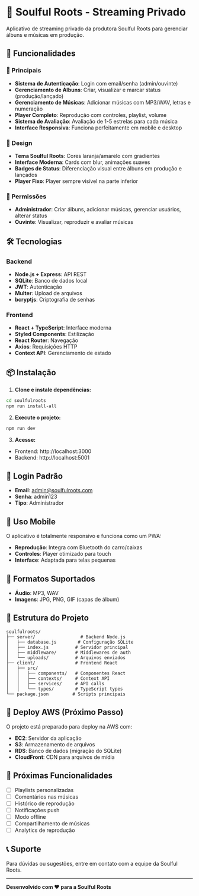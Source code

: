 # 🎵 Soulful Roots - Streaming Privado

Aplicativo de streaming privado da produtora Soulful Roots para gerenciar álbuns e músicas em produção.

## 🚀 Funcionalidades

### 🎯 Principais
- **Sistema de Autenticação**: Login com email/senha (admin/ouvinte)
- **Gerenciamento de Álbuns**: Criar, visualizar e marcar status (produção/lançado)
- **Gerenciamento de Músicas**: Adicionar músicas com MP3/WAV, letras e numeração
- **Player Completo**: Reprodução com controles, playlist, volume
- **Sistema de Avaliação**: Avaliação de 1-5 estrelas para cada música
- **Interface Responsiva**: Funciona perfeitamente em mobile e desktop

### 🎨 Design
- **Tema Soulful Roots**: Cores laranja/amarelo com gradientes
- **Interface Moderna**: Cards com blur, animações suaves
- **Badges de Status**: Diferenciação visual entre álbuns em produção e lançados
- **Player Fixo**: Player sempre visível na parte inferior

### 🔐 Permissões
- **Administrador**: Criar álbuns, adicionar músicas, gerenciar usuários, alterar status
- **Ouvinte**: Visualizar, reproduzir e avaliar músicas

## 🛠️ Tecnologias

### Backend
- **Node.js + Express**: API REST
- **SQLite**: Banco de dados local
- **JWT**: Autenticação
- **Multer**: Upload de arquivos
- **bcryptjs**: Criptografia de senhas

### Frontend
- **React + TypeScript**: Interface moderna
- **Styled Components**: Estilização
- **React Router**: Navegação
- **Axios**: Requisições HTTP
- **Context API**: Gerenciamento de estado

## 📦 Instalação

1. **Clone e instale dependências:**
```bash
cd soulfulroots
npm run install-all
```

2. **Execute o projeto:**
```bash
npm run dev
```

3. **Acesse:**
- Frontend: http://localhost:3000
- Backend: http://localhost:5001

## 👤 Login Padrão

- **Email**: admin@soulfulroots.com
- **Senha**: admin123
- **Tipo**: Administrador

## 📱 Uso Mobile

O aplicativo é totalmente responsivo e funciona como um PWA:
- **Reprodução**: Integra com Bluetooth do carro/caixas
- **Controles**: Player otimizado para touch
- **Interface**: Adaptada para telas pequenas

## 🎵 Formatos Suportados

- **Áudio**: MP3, WAV
- **Imagens**: JPG, PNG, GIF (capas de álbum)

## 📂 Estrutura do Projeto

```
soulfulroots/
├── server/                 # Backend Node.js
│   ├── database.js        # Configuração SQLite
│   ├── index.js          # Servidor principal
│   ├── middleware/       # Middlewares de auth
│   └── uploads/          # Arquivos enviados
├── client/               # Frontend React
│   ├── src/
│   │   ├── components/   # Componentes React
│   │   ├── contexts/     # Context API
│   │   ├── services/     # API calls
│   │   └── types/        # TypeScript types
└── package.json         # Scripts principais
```

## 🚀 Deploy AWS (Próximo Passo)

O projeto está preparado para deploy na AWS com:
- **EC2**: Servidor da aplicação
- **S3**: Armazenamento de arquivos
- **RDS**: Banco de dados (migração do SQLite)
- **CloudFront**: CDN para arquivos de mídia

## 🎯 Próximas Funcionalidades

- [ ] Playlists personalizadas
- [ ] Comentários nas músicas
- [ ] Histórico de reprodução
- [ ] Notificações push
- [ ] Modo offline
- [ ] Compartilhamento de músicas
- [ ] Analytics de reprodução

## 📞 Suporte

Para dúvidas ou sugestões, entre em contato com a equipe da Soulful Roots.

---

**Desenvolvido com ❤️ para a Soulful Roots**